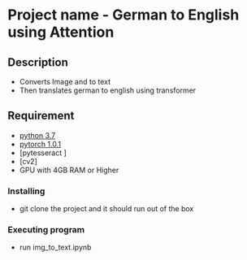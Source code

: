 # Project name - German to English using Attention

## Description
* Converts Image and to text 
* Then translates german to english using transformer

## Requirement
* [python 3.7](https://www.python.org) 
* [pytorch 1.0.1](https://pytorch.org/)
* [pytesseract ] 
* [cv2] 
* GPU with 4GB RAM or Higher


### Installing
* git clone the project and it should run out of the box

### Executing program
* run img_to_text.ipynb

